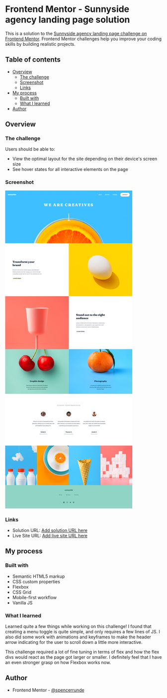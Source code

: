 # Frontend Mentor - Sunnyside agency landing page solution

This is a solution to the [Sunnyside agency landing page challenge on Frontend Mentor](https://www.frontendmentor.io/challenges/sunnyside-agency-landing-page-7yVs3B6ef). Frontend Mentor challenges help you improve your coding skills by building realistic projects.

## Table of contents

- [Overview](#overview)
  - [The challenge](#the-challenge)
  - [Screenshot](#screenshot)
  - [Links](#links)
- [My process](#my-process)
  - [Built with](#built-with)
  - [What I learned](#what-i-learned)
- [Author](#author)

## Overview

### The challenge

Users should be able to:

- View the optimal layout for the site depending on their device's screen size
- See hover states for all interactive elements on the page

### Screenshot

![](./screenshot.png)

### Links

- Solution URL: [Add solution URL here](https://your-solution-url.com)
- Live Site URL: [Add live site URL here](https://your-live-site-url.com)

## My process

### Built with

- Semantic HTML5 markup
- CSS custom properties
- Flexbox
- CSS Grid
- Mobile-first workflow
- Vanilla JS

### What I learned

Learned quite a few things while working on this challenge! I found that creating a menu toggle is quite simple, and only requires a few lines of JS. I also did some work with animations and keyframes to make the header arrow indicating for the user to scroll down a little more interactive.

This challenge required a lot of fine tuning in terms of flex and how the flex divs would react as the page got larger or smaller. I definitely feel that I have an even stronger grasp on how Flexbox works now.

## Author

- Frontend Mentor - [@spencerrunde](https://www.frontendmentor.io/profile/spencerrunde)
